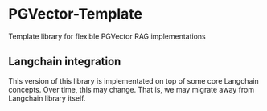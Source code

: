 # PGVector-Template

Template library for flexible PGVector RAG implementations

## Langchain integration
This version of this library is implementated on top of some core Langchain concepts.
Over time, this may change. That is, we may migrate away from Langchain library itself.
